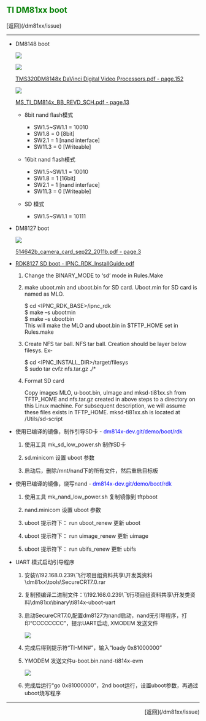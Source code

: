 ## <font color="green">TI DM81xx boot</font> ##

<p align="left">
[返回](/dm81xx/issue)
<p>
<hr />

*	DM8148 boot

	![](./img/dm8148-boot.png)

	![](./img/nand_flash_boot.png)

	[TMS320DM8148x DaVinci Digital Video Processors.pdf - page.152](http://192.168.0.239/gitweb/?p=repositories/dm814x/dm814x-dev.git;a=blob_plain;f=doc/dm8148/Datasheet/TMS320DM8148x+DaVinci+Digital+Video+Processors.pdf;hb=47291e764ffac9882ab28d0802fe2f58ed4d51eb)

	![](./img/dm8148-boot-sch.png)

	[MS_TI_DM814x_BB_REVD_SCH.pdf - page.13](http://192.168.0.239/gitweb/?p=repositories/dm814x/dm814x-dev.git;a=blob;f=doc/dm8148/Mistralsolutions+Rev+D/MS_TI_DM814x_BB_REVD_SCH.pdf;h=dc560daddaf22ee1413ce511d517d1eb33f9b2a9;hb=47291e764ffac9882ab28d0802fe2f58ed4d51eb)

	*	8bit nand flash模式

		*	SW1.5~SW1.1 = 10010
		*	SW1.8 = 0 [8bit]
		*	SW2.1 = 1 [nand interface]
		*	SW11.3 = 0 [Writeable]

	*	16bit nand flash模式

		*	SW1.5~SW1.1 = 10010
		*	SW1.8 = 1 [16bit]
		*	SW2.1 = 1 [nand interface]
		*	SW11.3 = 0 [Writeable]
	
	*	SD 模式

		*	SW1.5~SW1.1 = 10111

*	DM8127 boot

	![](./img/dm8127-boot-sch.png)

	[ 514642b_camera_card_sep22_2011b.pdf - page.3](http://192.168.0.239/gitweb/?p=repositories/dm814x/dm814x-dev.git;a=blob_plain;f=doc/dm8127/rdk3.5/Hardware/DM8127/Schematic/514642b_camera_card_sep22_2011b.pdf;hb=2279b0d9a983303c3e67a09497e9841c1d7d67f0)

*	[RDK8127 SD boot - IPNC_RDK_InstallGuide.pdf](http://192.168.0.239/gitweb/?p=repositories/dm814x/dm814x-dev.git;a=blob_plain;f=doc/dm8127/rdk3.5/IPNC_RDK_InstallGuide.pdf;hb=2279b0d9a983303c3e67a09497e9841c1d7d67f0)
	
	1.	Change the BINARY_MODE to ‘sd’ mode in Rules.Make
	
	2.	make uboot.min and uboot.bin for SD card. Uboot.min for SD card is named as MLO.
		
		$ cd <IPNC_RDK_BASE>/ipnc_rdk    
		$ make –s ubootmin    
		$ make –s ubootbin    
		This will make the MLO and uboot.bin in $TFTP_HOME set in Rules.make    

	3.	Create NFS tar ball. NFS tar ball. Creation should be layer below filesys. Ex-

		$ cd <IPNC_INSTALL_DIR>/target/filesys   
		$ sudo tar cvfz nfs.tar.gz ./*   

	4.	Format SD card

		Copy images MLO, u-boot.bin, uImage and mksd-ti81xx.sh from TFTP_HOME and nfs.tar.gz created in above steps to a directory on this Linux machine. For subsequent description, we will assume these files exists in TFTP_HOME.
		mksd-ti81xx.sh is located at <install dir>/Utils/sd-script

*	使用已编译的镜像，制作引导SD卡 - <font color="blue">dm814x-dev.git/demo/boot/rdk</font>

	1.	使用工具 mk_sd_low_power.sh 制作SD卡
	
	2.	sd.minicom 设置 uboot 参数

	3.	启动后，删除/mnt/nand下的所有文件，然后重启目标板

*	使用已编译的镜像，烧写nand - <font color="blue">dm814x-dev.git/demo/boot/rdk</font>

	1.	使用工具 mk_nand_low_power.sh 复制镜像到 tftpboot
	
	2.	nand.minicom 设置 uboot 参数

	3.	uboot 提示符下：	run uboot_renew 更新 uboot

	4.	uboot 提示符下：	run uimage_renew 更新 uimage

	5.	uboot 提示符下：	run ubifs_renew 更新 ubifs

*	UART 模式启动引导程序

	1.	安装\\\\192.168.0.239\\飞行项目组资料共享\\开发类资料\\dm81xx\\tools\\SecureCRT7.0.rar
	
	2.	复制预编译二进制文件：\\\\192.168.0.239\\飞行项目组资料共享\\开发类资料\\dm81xx\\binary\\ti814x-uboot-uart

	3.	启动SecureCRT7.0,配置dm8127为nand启动，nand无引导程序，打印“CCCCCCCC”，提示UART启动, XMODEM 发送文件

		![](./img/uart_boot_1.png)

	4.	完成后得到提示符“TI-MIN#”，输入“loady 0x81000000”
	
	5.	YMODEM 发送文件u-boot.bin.nand-ti814x-evm

		![](./img/uart_boot_2.png)

	6.	完成后运行“go 0x81000000”，2nd boot运行，设置uboot参数，再通过uboot烧写程序

<hr />
<p align="right">
[返回](/dm81xx/issue)
<p>
